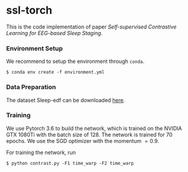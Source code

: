 # ssl-torch

This is the code implementation of paper  *Self-supervised Contrastive Learning for EEG-based Sleep Staging*.

### Environment Setup 

We recommend to setup the environment through `conda`.

```shell
$ conda env create -f environment.yml
```

### Data Preparation

The dataset Sleep-edf can be downloaded [here](https://physionet.org/content/sleep-edfx/1.0.0/).

### Training

We use Pytorch 3.6 to build the network, which is trained on the NVIDIA GTX 1080Ti with the batch size of 128. The network is trained for 70 epochs. We use the SGD optimizer with the momentum $= 0.9$.  

For training the network, run

```shell
$ python contrast.py -F1 time_warp -F2 time_warp
```


